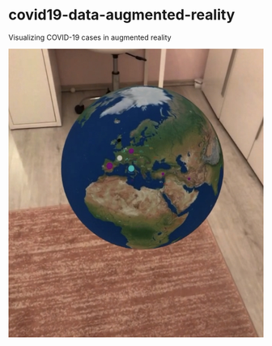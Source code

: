 # covid19-data-augmented-reality
Visualizing COVID-19 cases in augmented reality

![Augmented Reality](https://github.com/rich-info/covid19-data-augmented-reality/blob/master/screen.jpeg)
